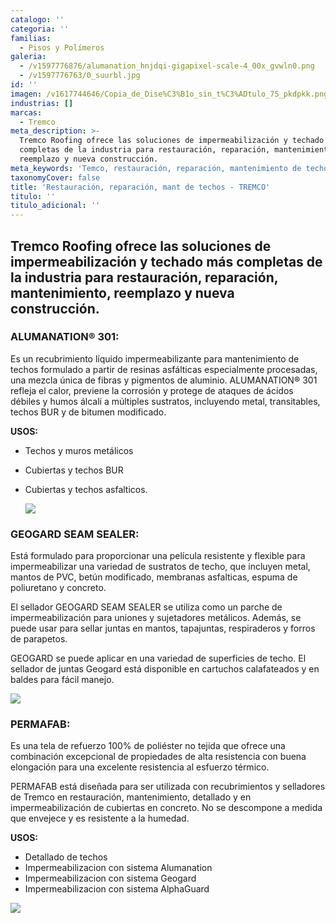 ```yaml
---
catalogo: ''
categoria: ''
familias:
  - Pisos y Polímeros
galeria:
  - /v1597776876/alumanation_hnjdqi-gigapixel-scale-4_00x_gvwln0.png
  - /v1597776763/0_suurbl.jpg
id: ''
imagen: /v1617744646/Copia_de_Dise%C3%B1o_sin_t%C3%ADtulo_75_pkdpkk.png
industrias: []
marcas:
  - Tremco
meta_description: >-
  Tremco Roofing ofrece las soluciones de impermeabilización y techado más
  completas de la industria para restauración, reparación, mantenimiento,
  reemplazo y nueva construcción.
meta_keywords: 'Temco, restauración, reparación, mantenimiento de techos'
taxonomyCover: false
title: 'Restauración, reparación, mant de techos - TREMCO'
titulo: ''
titulo_adicional: ''
---
```




## Tremco Roofing ofrece las soluciones de impermeabilización y techado más completas de la industria para restauración, reparación, mantenimiento, reemplazo y nueva construcción.

### **ALUMANATION® 301:**

Es un recubrimiento líquido impermeabilizante para mantenimiento de techos formulado a partir de resinas asfálticas especialmente procesadas, una mezcla única de fibras y pigmentos de aluminio. ALUMANATION® 301 refleja el calor, previene la corrosión y protege de ataques de ácidos débiles y humos álcali a múltiples sustratos, incluyendo metal, transitables, techos BUR y de bitumen modificado.

**USOS:**

- Techos y muros metálicos
- Cubiertas y techos BUR
- Cubiertas y techos asfalticos.

  ![](https://res.cloudinary.com/novatec/v1597776732/11_pnl4k8.png)

### **GEOGARD SEAM SEALER:**

Está formulado para proporcionar una película resistente y flexible para impermeabilizar una variedad de sustratos de techo, que incluyen metal, mantos de PVC, betún modificado, membranas asfalticas, espuma de poliuretano y concreto.

El sellador GEOGARD SEAM SEALER se utiliza como un parche de impermeabilización para uniones y sujetadores metálicos. Además, se puede usar para sellar juntas en mantos, tapajuntas, respiraderos y forros de parapetos.

GEOGARD se puede aplicar en una variedad de superficies de techo. El sellador de juntas Geogard está disponible en cartuchos calafateados y en baldes para fácil manejo.

![](https://res.cloudinary.com/novatec/v1597776998/tremco-alumanation-301-8_r4rjs1.png)

### **PERMAFAB:**

Es una tela de refuerzo 100% de poliéster no tejida que ofrece una combinación excepcional de propiedades de alta resistencia con buena elongación para una excelente resistencia al esfuerzo térmico.

PERMAFAB está diseñada para ser utilizada con recubrimientos y selladores de Tremco en restauración, mantenimiento, detallado y en impermeabilización de cubiertas en concreto. No se descompone a medida que envejece y es resistente a la humedad.

**USOS:**

- Detallado de techos
- Impermeabilizacion con sistema Alumanation
- Impermeabilizacion con sistema Geogard
- Impermeabilizacion con sistema AlphaGuard

![](https://res.cloudinary.com/novatec/v1597777059/maxresdefault_jzwmvh.jpg)
